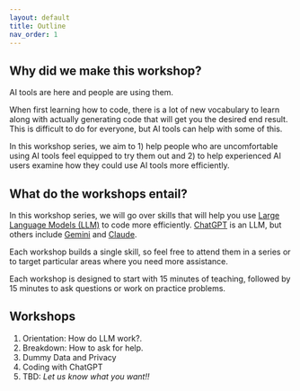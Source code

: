 ```yaml
---
layout: default
title: Outline
nav_order: 1
---
```

## Why did we make this workshop? 
<p>AI tools are here and people are using them. </p>
<p>When first learning how to code, there is a lot of new vocabulary to learn along with actually generating code that will get you the desired end result. This is difficult to do for everyone, but AI tools can help with some of this.</p>
<p>In this workshop series, we aim to 1) help people who are uncomfortable using AI tools feel equipped to try them out and 2) to help experienced AI users examine how they could use AI tools more efficiently. </p>


## What do the workshops entail?
<p>In this workshop series, we will go over skills that will help you use <a href="https://www.ibm.com/think/topics/large-language-models" target="_blank">Large Language Models (LLM)</a> to code more efficiently. 
<a href="https://chatgpt.com/" target="_blank">ChatGPT</a> is an LLM, but others include 
  <a href="https://gemini.google.com/" target="_blank">Gemini</a> and 
  <a href="https://claude.ai/login?returnTo=%2F%3F" target="_blank">Claude</a>. </p>

<p>Each workshop builds a single skill, so feel free to attend them in a series or to target particular areas where you need more assistance. </p>

<p>Each workshop is designed to start with 15 minutes of teaching, followed by 15 minutes to ask questions or work on practice problems. </p>

## Workshops
<ol type="1">
  <li>Orientation: How do LLM work?.</li>
  <li>Breakdown: How to ask for help.</li>
  <li>Dummy Data and Privacy</li>
  <li>Coding with ChatGPT</li>
  <li>TBD: <em>Let us know what you want!! </em></li>
</ol>

